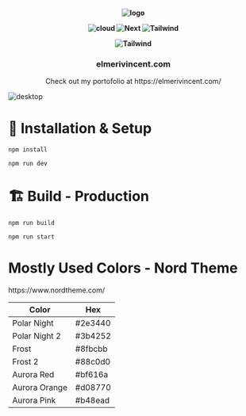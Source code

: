 <h4 align="center">

![logo](https://user-images.githubusercontent.com/77973084/185803226-a3a0fbbe-9b9f-467d-8644-9cef33ba92e8.png)

![cloud](https://img.shields.io/badge/Vercel-000000?style=for-the-badge&logo=vercel&logoColor=white)
![Next](https://img.shields.io/badge/next.js-000000?style=for-the-badge&logo=nextdotjs&logoColor=white)
![Tailwind](https://img.shields.io/badge/Tailwind_CSS-38B2AC?style=for-the-badge&logo=tailwind-css&logoColor=white)

![Tailwind](https://img.shields.io/website-up-down-green-red/http/monip.org.svg)


</h4>

<h3 align="center">elmerivincent.com</h3>
<p align="center">Check out my portofolio at https://elmerivincent.com/</p>

![desktop](https://user-images.githubusercontent.com/77973084/188334694-906980c3-994c-4485-b8b8-030d8f2f3993.png)

##
<h1>🧰 Installation & Setup</h1>

`npm install`

`npm run dev`

<h1>🏗️ Build - Production</h1>

`npm run build`

`npm run start`


<h1>Mostly Used Colors - Nord Theme</h1>
https://www.nordtheme.com/

| Color | Hex |
| ----------- | ----------- |
| Polar Night | #2e3440 |
| Polar Night 2 | #3b4252 |
| Frost | #8fbcbb |
| Frost 2 | #88c0d0 |
| Aurora Red | #bf616a |
| Aurora Orange | #d08770 |
| Aurora Pink | #b48ead |

